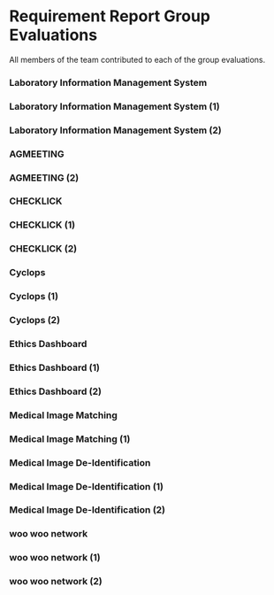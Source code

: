 # Requirement Report Group Evaluations

All members of the team contributed to each of the group evaluations.

### Laboratory Information Management System

### Laboratory Information Management System (1)

### Laboratory Information Management System (2)

### AGMEETING

### AGMEETING (2)

### CHECKLICK

### CHECKLICK (1)

### CHECKLICK (2)

### Cyclops

### Cyclops (1)

### Cyclops (2)

### Ethics Dashboard

### Ethics Dashboard (1)

### Ethics Dashboard (2)

### Medical Image Matching

### Medical Image Matching (1)

### Medical Image De-Identification

### Medical Image De-Identification (1)

### Medical Image De-Identification (2)

### woo woo network

### woo woo network (1)

### woo woo network (2)
